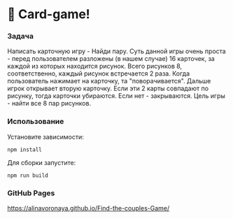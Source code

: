# 🚀 Card-game!

### Задача
Написать карточную игру - Найди пару. 
Суть данной игры очень проста - перед пользователем разложены (в нашем случае) 16 карточек, за каждой из которых находится рисунок. Всего рисунков 8, соответственно, каждый рисунок встречается 2 раза.
Когда пользователь нажимает на карточку, та "поворачивается". Дальше игрок открывает вторую карточку. Если эти 2 карты совпадают по рисунку, тогда карточки убираются. Если нет - закрываются. Цель игры - найти все 8 пар рисунков.


### Использование

Установите зависимости:
```
npm install
```

Для сборки запустите:
```
npm run build
```

### GitHub Pages
https://alinavoronaya.github.io/Find-the-couples-Game/
